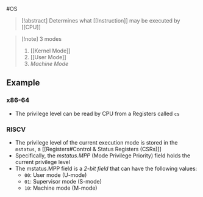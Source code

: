 #OS 
>[!abstract] Determines what [[Instruction]] may be executed by [[CPU]]

>[!note] 3 modes
>1. [[Kernel Mode]]
>2. [[User Mode]]
>3. *Machine Mode*




## Example
### x86-64
- The privilege level can be read by CPU from a Registers called `cs`
### RISCV
- The privilege level of the current execution mode is stored in the `mstatus`, a [[Registers#Control & Status Registers (CSRs)]]
- Specifically, the *mstatus.MPP* (Mode Privilege Priority) field holds the current privilege level
- The mstatus.MPP field is a *2-bit field* that can have the following values:
	- `00`: User mode (U-mode)
	- `01`: Supervisor mode (S-mode)
	- `10`: Machine mode (M-mode)